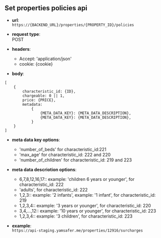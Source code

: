 
## Set properties policies api

* **url**:  
`https://{BACKEND_URL}/properties/{PROPERTY_ID}/policies`


* **request type**:  
POST  

* **headers**:
    - Accept: 'application/json'
    - cookie: {cookie}  

* **body**:  
```
[
    {
        characteristic_id: {ID},
        chargeable: 0 || 1, 
        price: {PRICE}, 
        metadata: 
            {
                {META_DATA_KEY}: {META_DATA_DESCRIPTION},
                {META_DATA_KEY}: {META_DATA_DESCRIPTION},
            }
    }
] 
```

* **meta data key options**:  
    * 'number_of_beds' for characteristic_id:221 
    * 'max_age' for characteristic_id: 222 and 220
    * 'number_of_children' for characteristic_id: 219 and 223

* **meta data descriotion options**:  
    * 6,7,8,12,16,17:: example: 'children 6 years or younger', for characteristic_id: 222
    * 'adults', for characteristic_id: 222
    * 1,2,3:: example: '2 infants', example: '1 infant', for characteristic_id: 219
    * 1,2,3,4:: example: '3 years or younger', for characteristic_id: 220
    * 3,4,...,12:: example: '10 years or younger', for characteristic_id: 223
    * 1,2,3,4:: example: '3 children', for characteristic_id: 223
* **example**:  
`https://api-staging.yamsafer.me/properties/12916/surcharges`  
